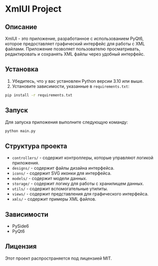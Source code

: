 # XmlUI Project

## Описание
XmlUI - это приложение, разработанное с использованием PyQt6, которое предоставляет графический интерфейс для работы с XML файлами. Приложение позволяет пользователю просматривать, редактировать и сохранять XML файлы через удобный интерфейс.

## Установка

1. Убедитесь, что у вас установлен Python версии 3.10 или выше.
2. Установите зависимости, указанные в `requirements.txt`:

```bash
pip install -r requirements.txt
```

## Запуск

Для запуска приложения выполните следующую команду:

```bash
python main.py
```

## Структура проекта

- `controllers/` - содержит контроллеры, которые управляют логикой приложения.
- `designs/` - содержит файлы дизайна интерфейса.
- `icons/` - содержит SVG иконки для интерфейса.
- `models/` - содержит модели данных.
- `storage/` - содержит логику для работы с хранилищем данных.
- `utils/` - содержит вспомогательные утилиты.
- `views/` - содержит представления для графического интерфейса.
- `xmls/` - содержит примеры XML файлов.

## Зависимости

- PySide6
- PyQt6

## Лицензия

Этот проект распространяется под лицензией MIT.
